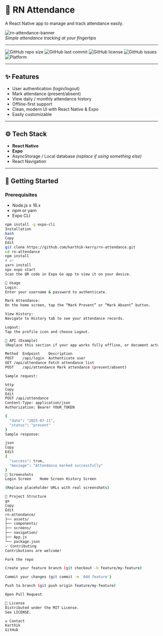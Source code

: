 # 📱 RN Attendance

A React Native app to manage and track attendance easily.

![rn-attendance-banner](https://via.placeholder.com/1200x300?text=RN+Attendance+App)  
_Simple attendance tracking at your fingertips_

---

![GitHub repo size](https://img.shields.io/github/repo-size/karthik-kerry/rn-attendance)
![GitHub last commit](https://img.shields.io/github/last-commit/karthik-kerry/rn-attendance)
![GitHub license](https://img.shields.io/github/license/karthik-kerry/rn-attendance)
![GitHub issues](https://img.shields.io/github/issues/karthik-kerry/rn-attendance)
![Platform](https://img.shields.io/badge/platform-react--native-blue)

---

## ✨ Features

- User authentication (login/logout)
- Mark attendance (present/absent)
- View daily / monthly attendance history
- Offline-first support
- Clean, modern UI with React Native & Expo
- Easily customizable

---

## ⚙️ Tech Stack

- **React Native**
- **Expo**
- AsyncStorage / Local database _(replace if using something else)_
- React Navigation

---

## 🚀 Getting Started

### Prerequisites

- Node.js ≥ 16.x
- npm or yarn
- Expo CLI

```bash
npm install -g expo-cli
Installation
bash
Copy
Edit
git clone https://github.com/karthik-kerry/rn-attendance.git
cd rn-attendance
npm install
# or
yarn install
npx expo start
Scan the QR code in Expo Go app to view it on your device.

📝 Usage
Login:
Enter your username & password to authenticate.

Mark Attendance:
On the home screen, tap the “Mark Present” or “Mark Absent” button.

View History:
Navigate to History tab to see your attendance records.

Logout:
Tap the profile icon and choose Logout.

📡 API (Example)
(Replace this section if your app works fully offline, or document actual endpoints if you have them)

Method	Endpoint	Description
POST	/api/login	Authenticate user
GET	/api/attendance	Fetch attendance list
POST	/api/attendance	Mark attendance (present/absent)

Sample request:

http
Copy
Edit
POST /api/attendance
Content-Type: application/json
Authorization: Bearer YOUR_TOKEN

{
  "date": "2025-07-11",
  "status": "present"
}
Sample response:

json
Copy
Edit
{
  "success": true,
  "message": "Attendance marked successfully"
}
📸 Screenshots
Login Screen	Home Screen	History Screen

(Replace placeholder URLs with real screenshots)

📂 Project Structure
go
Copy
Edit
rn-attendance/
├── assets/
├── components/
├── screens/
├── navigation/
├── App.js
└── package.json
✅ Contributing
Contributions are welcome!

Fork the repo

Create your feature branch (git checkout -b feature/my-feature)

Commit your changes (git commit -m 'Add feature')

Push to branch (git push origin feature/my-feature)

Open Pull Request

📄 License
Distributed under the MIT License.
See LICENSE.

✉️ Contact
Karthik
GitHub
```

